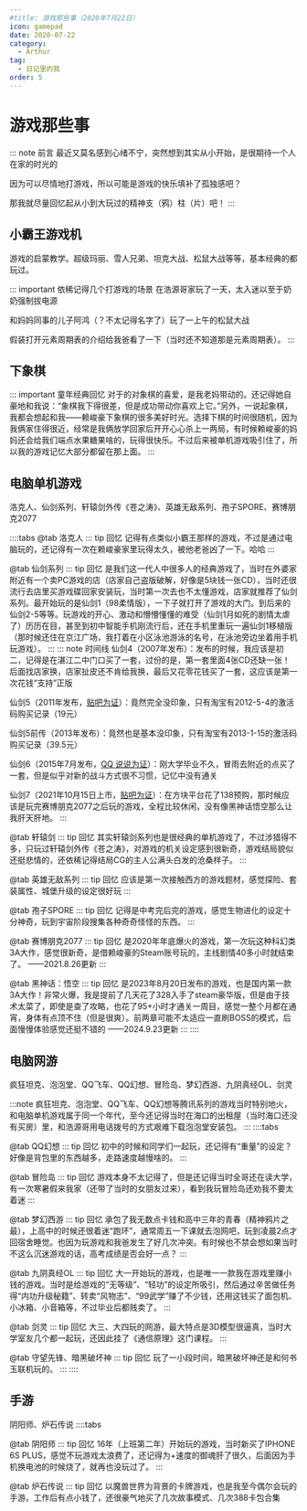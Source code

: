 ```yaml
---
#title: 游戏那些事（2020年7月22日）
icon: gamepad
date: 2020-07-22
category:
  - Arthur
tag:
  - 日记里的我
order: 5
---
```

# 游戏那些事

::: note 前言
最近又莫名感到心绪不宁，突然想到其实从小开始，是很期待一个人在家的时光的

因为可以尽情地打游戏，所以可能是游戏的快乐填补了孤独感吧？

那我就尽量回忆起从小到大玩过的精神支（鸦）柱（片）吧！
:::

## 小霸王游戏机

游戏的启蒙教学。超级玛丽、雪人兄弟、坦克大战、松鼠大战等等，基本经典的都玩过。

::: important 依稀记得几个打游戏的场景
在浩源哥家玩了一天，太入迷以至于奶奶强制拔电源

和妈妈同事的儿子阿鸿（？不太记得名字了）玩了一上午的松鼠大战

假装打开元素周期表的介绍给我爸看了一下（当时还不知道那是元素周期表）。
:::

## 下象棋

::: important 童年经典回忆
对于的对象棋的喜爱，是我老妈带动的。还记得她自豪地和我说：“象棋我下得很差，但是成功带动你喜欢上它。”另外，一说起象棋，我都会想起和我——赖峻豪下象棋的很多美好时光。选择下棋的时间很随机，因为我俩家住得很近，经常是我俩放学回家后开开心心杀上一两局，有时候赖峻豪的妈妈还会给我们端点水果糖果啥的，玩得很快乐。不过后来被单机游戏吸引住了，所以我的游戏记忆大部分都留在那上面。
:::

## 电脑单机游戏

洛克人、仙剑系列、轩辕剑外传《苍之涛》、英雄无敌系列、孢子SPORE、赛博朋克2077

::::tabs
@tab 洛克人
::: tip 回忆
记得有点类似小霸王那样的游戏，不过是通过电脑玩的，还记得有一次在赖峻豪家里玩得太久，被他老爸凶了一下。哈哈
:::

@tab 仙剑系列
::: tip 回忆
是我们这一代人中很多人的经典游戏了，当时在外婆家附近有一个卖PC游戏的店（店家自己盗版破解，好像是5块钱一张CD），当时还很流行去店里买游戏碟回家安装玩，当时第一次去也不太懂游戏，店家就推荐了仙剑系列。最开始玩的是仙剑1（98柔情版），一下子就打开了游戏的大门。到后来的仙剑2-5等等。玩游戏的开心、激动和懵懵懂懂的难受（仙剑1月如死的剧情太虐了）历历在目，甚至到初中智能手机刚流行后，还在手机里重玩一遍仙剑1移植版（那时候还住在京江广场，我打着在小区泳池游泳的名号，在泳池旁边坐着用手机玩游戏）。
:::
::: note 时间线
仙剑4（2007年发布）：发布的时候，我应该是初二，记得是在湛江二中门口买了一套，过份的是，第一套里面4张CD还缺一张！后面找店家换，店家扯皮还不肯给我换，最后又花零花钱买了一套，这应该是第一次花钱“支持”正版

仙剑5（2011年发布，[贴吧为证](/Arthur/Tieba/我的贴子/merge.html#非剧透-谈谈仙剑-5-战斗音乐感想)）：竟然完全没印象，只有淘宝有2012-5-4的激活码购买记录（19元）

仙剑5前传（2013年发布）：竟然也是基本没印象，只有淘宝有2013-1-15的激活码购买记录（39.5元）

仙剑6（2015年7月发布，[QQ 说说为证](/Arthur/Qzone/说说.html#_7-月)）：刚大学毕业不久，冒雨去附近的点买了一套，但是似乎对新的战斗方式很不习惯，记忆中没有通关

仙剑7（2021年10月15日上市，[贴吧为证](/Arthur/Tieba/我的贴子/merge.html#仙剑-7-预售的标准版到了)）：在方块平台花了138预购，那时候应该是玩完赛博朋克2077之后玩的游戏，全程比较休闲，没有像黑神话悟空那么让我肝天肝地。
:::

@tab 轩辕剑
::: tip 回忆
其实轩辕剑系列也是很经典的单机游戏了，不过涉猎得不多，只玩过轩辕剑外传《苍之涛》，对游戏的机关设定感到很新奇，游戏结局貌似还挺悲情的，还依稀记得结局CG的主人公满头白发的沧桑样子。
:::

@tab 英雄无敌系列
::: tip 回忆
应该是第一次接触西方的游戏题材，感觉探险、套装属性、城堡升级的设定很好玩
:::

@tab 孢子SPORE
::: tip 回忆
记得是中考完后完的游戏，感觉生物进化的设定十分神奇，玩到宇宙阶段搜集各种奇奇怪怪的东西。
:::

@tab 赛博朋克2077
::: tip 回忆
是2020年年底爆火的游戏，第一次玩这种科幻类3A大作，感觉很新奇，是借赖峻豪的Steam账号玩的，主线剧情40多小时就结束了。
——2021.8.26更新
:::

@tab 黑神话：悟空
::: tip 回忆
是2023年8月20日发布的游戏，也是国内第一款3A大作！非常火爆，我是提前了几天花了328入手了steam豪华版，但是由于技术太菜了，即使是查了攻略，也花了95+小时才通关一周目，感觉一整个月都在通宵，身体有点顶不住（但是很爽）。前两章可能不太适应一直刷BOSS的模式，后面慢慢体验感觉还挺不错的
——2024.9.23更新
:::
::::

## 电脑网游

疯狂坦克、泡泡堂、QQ飞车、QQ幻想、冒险岛、梦幻西游、九阴真经OL、剑灵

:::note
疯狂坦克、泡泡堂、QQ飞车、QQ幻想等腾讯系列的游戏当时特别地火，和电脑单机游戏属于同一个年代，至今还记得当时在海口的出租屋（当时海口还没有买房）里，和浩源哥用电话拨号的方式艰难下载泡泡堂安装包。
:::
::::tabs

@tab QQ幻想
::: tip 回忆
初中的时候和同学们一起玩，还记得有“重量”的设定？好像是背包里的东西越多，走路速度越慢啥的。
:::

@tab 冒险岛
::: tip 回忆
游戏本身不太记得了，但是还记得当时全哥还在读大学，有一次寒暑假来我家（还带了当时的女朋友过来），看到我玩冒险岛还劝我不要太着迷
:::

@tab 梦幻西游
::: tip 回忆
承包了我无数点卡钱和高中三年的青春（精神鸦片之最），上高中的时候还很着迷“跑环”，通常周五一下课就去泡网吧，玩到凌晨2点才回宿舍睡觉。也因为玩游戏和我爸发生了好几次冲突。有时候也不禁会想如果当时不这么沉迷游戏的话，高考成绩是否会好一点？
:::

@tab 九阴真经OL
::: tip 回忆
大一开始玩的游戏，也是唯一一款我在游戏里赚小钱的游戏。当时是给游戏的“无等级”、“轻功”的设定所吸引，然后通过辛苦做任务得“内功升级秘籍”、转卖“风物志”、“99武学”赚了不少钱，还用这钱买了面包机、小冰箱、小音箱等，不过毕业后都贱卖了。
:::

@tab 剑灵
::: tip 回忆
大三、大四玩的网游，最大特点是3D模型很逼真，当时大学室友几个都一起玩，还因此挂了《通信原理》这门课程。
:::

@tab 守望先锋、暗黑破坏神
::: tip 回忆
玩了一小段时间，暗黑破坏神还是和何书玉联机玩的。
:::
::::

## 手游

阴阳师、炉石传说
::::tabs

@tab 阴阳师
::: tip 回忆
16年（上班第二年）开始玩的游戏，当时新买了IPHONE 6S PLUS，感觉不玩游戏太浪费了，还记得为+速度的御魂肝了很久，后面因为手机换电池的时候烧了，就再也没玩过了。
:::

@tab 炉石传说
::: tip 回忆
以魔兽世界为背景的卡牌游戏，也是我至今偶尔会玩的手游。工作后有点小钱了，还很豪气地买了几次故事模式、几次388卡包合集

